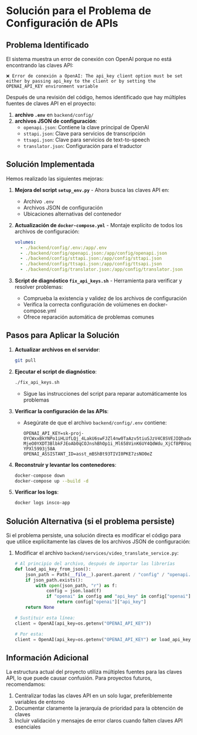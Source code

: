 # Solución para el Problema de Configuración de APIs

## Problema Identificado

El sistema muestra un error de conexión con OpenAI porque no está encontrando las claves API:

```
❌ Error de conexión a OpenAI: The api_key client option must be set either by passing api_key to the client or by setting the OPENAI_API_KEY environment variable
```

Después de una revisión del código, hemos identificado que hay múltiples fuentes de claves API en el proyecto:

1. **archivo `.env`** en `backend/config/`
2. **archivos JSON de configuración**:
   - `openapi.json`: Contiene la clave principal de OpenAI
   - `sttapi.json`: Clave para servicios de transcripción
   - `ttsapi.json`: Clave para servicios de text-to-speech
   - `translator.json`: Configuración para el traductor

## Solución Implementada

Hemos realizado las siguientes mejoras:

1. **Mejora del script `setup_env.py`** - Ahora busca las claves API en:
   - Archivo `.env`
   - Archivos JSON de configuración
   - Ubicaciones alternativas del contenedor

2. **Actualización de `docker-compose.yml`** - Montaje explícito de todos los archivos de configuración:
   ```yaml
   volumes:
     - ./backend/config/.env:/app/.env
     - ./backend/config/openapi.json:/app/config/openapi.json
     - ./backend/config/sttapi.json:/app/config/sttapi.json
     - ./backend/config/ttsapi.json:/app/config/ttsapi.json
     - ./backend/config/translator.json:/app/config/translator.json
   ```

3. **Script de diagnóstico `fix_api_keys.sh`** - Herramienta para verificar y resolver problemas:
   - Comprueba la existencia y validez de los archivos de configuración
   - Verifica la correcta configuración de volúmenes en docker-compose.yml
   - Ofrece reparación automática de problemas comunes

## Pasos para Aplicar la Solución

1. **Actualizar archivos en el servidor**:
   ```bash
   git pull
   ```

2. **Ejecutar el script de diagnóstico**:
   ```bash
   ./fix_api_keys.sh
   ```
   - Sigue las instrucciones del script para reparar automáticamente los problemas

3. **Verificar la configuración de las APIs**:
   - Asegúrate de que el archivo `backend/config/.env` contiene:
     ```
     OPENAI_API_KEY=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
     OPENAI_ASSISTANT_ID=asst_mBShBt93TIVI0PKE7zsNO0eZ
     ```

4. **Reconstruir y levantar los contenedores**:
   ```bash
   docker-compose down
   docker-compose up --build -d
   ```

5. **Verificar los logs**:
   ```bash
   docker logs insco-app
   ```

## Solución Alternativa (si el problema persiste)

Si el problema persiste, una solución directa es modificar el código para que utilice explícitamente las claves de los archivos JSON de configuración:

1. Modificar el archivo `backend/services/video_translate_service.py`:
   ```python
   # Al principio del archivo, después de importar las librerías
   def load_api_key_from_json():
       json_path = Path(__file__).parent.parent / "config" / "openapi.json"
       if json_path.exists():
           with open(json_path, "r") as f:
               config = json.load(f)
               if "openai" in config and "api_key" in config["openai"]:
                   return config["openai"]["api_key"]
       return None
   
   # Sustituir esta línea:
   client = OpenAI(api_key=os.getenv("OPENAI_API_KEY"))
   
   # Por esta:
   client = OpenAI(api_key=os.getenv("OPENAI_API_KEY") or load_api_key_from_json())
   ```

## Información Adicional

La estructura actual del proyecto utiliza múltiples fuentes para las claves API, lo que puede causar confusión. Para proyectos futuros, recomendamos:

1. Centralizar todas las claves API en un solo lugar, preferiblemente variables de entorno
2. Documentar claramente la jerarquía de prioridad para la obtención de claves
3. Incluir validación y mensajes de error claros cuando falten claves API esenciales 
